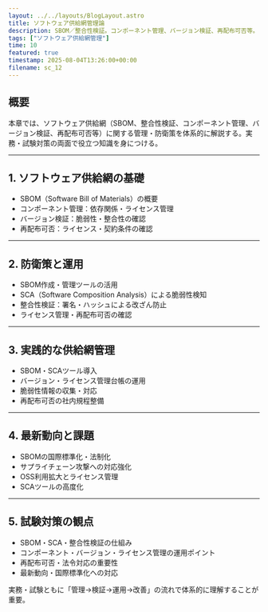 ```yaml
---
layout: ../../layouts/BlogLayout.astro
title: ソフトウェア供給網管理論
description: SBOM／整合性検証。コンポーネント管理、バージョン検証、再配布可否等。
tags: ["ソフトウェア供給網管理"]
time: 10
featured: true
timestamp: 2025-08-04T13:26:00+00:00
filename: sc_12
---
```


## 概要

本章では、ソフトウェア供給網（SBOM、整合性検証、コンポーネント管理、バージョン検証、再配布可否等）に関する管理・防衛策を体系的に解説する。実務・試験対策の両面で役立つ知識を身につける。

---

## 1. ソフトウェア供給網の基礎

- SBOM（Software Bill of Materials）の概要
- コンポーネント管理：依存関係・ライセンス管理
- バージョン検証：脆弱性・整合性の確認
- 再配布可否：ライセンス・契約条件の確認

---

## 2. 防衛策と運用

- SBOM作成・管理ツールの活用
- SCA（Software Composition Analysis）による脆弱性検知
- 整合性検証：署名・ハッシュによる改ざん防止
- ライセンス管理・再配布可否の確認

---

## 3. 実践的な供給網管理

- SBOM・SCAツール導入
- バージョン・ライセンス管理台帳の運用
- 脆弱性情報の収集・対応
- 再配布可否の社内規程整備

---

## 4. 最新動向と課題

- SBOMの国際標準化・法制化
- サプライチェーン攻撃への対応強化
- OSS利用拡大とライセンス管理
- SCAツールの高度化

---

## 5. 試験対策の観点

- SBOM・SCA・整合性検証の仕組み
- コンポーネント・バージョン・ライセンス管理の運用ポイント
- 再配布可否・法令対応の重要性
- 最新動向・国際標準化への対応

実務・試験ともに「管理→検証→運用→改善」の流れで体系的に理解することが重要。

